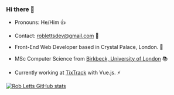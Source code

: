 ### Hi there 👋

+ Pronouns: He/Him 👍 

+ Contact: roblettsdev@gmail.com 📮

+ Front-End Web Developer based in Crystal Palace, London. 🦖

+ MSc Computer Science from [Birkbeck, University of London](https://www.bbk.ac.uk/study/2022/postgraduate/programmes/TMSCOSCI_C/0/computer-science-msc) 📚

+ Currently working at [TixTrack](https://www.tixtrack.com/) with Vue.js. ⚡️

[![Rob Letts GitHub stats](https://github-readme-stats.vercel.app/api?username=robertletts)](https://github.com/robertletts/github-readme-stats)
